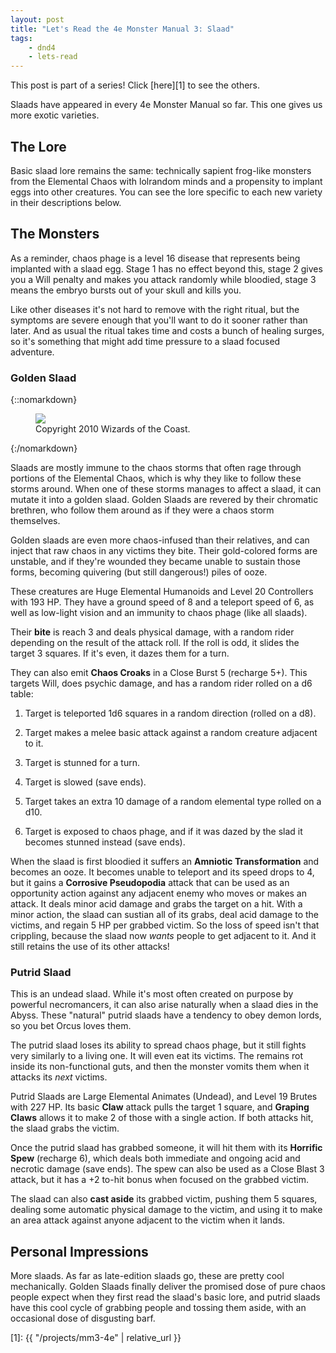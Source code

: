 ```yaml
---
layout: post
title: "Let's Read the 4e Monster Manual 3: Slaad"
tags:
    - dnd4
    - lets-read
---
```


This post is part of a series! Click [here][1] to see the others.

Slaads have appeared in every 4e Monster Manual so far. This one gives us more
exotic varieties.

## The Lore

Basic slaad lore remains the same: technically sapient frog-like monsters from
the Elemental Chaos with lolrandom minds and a propensity to implant eggs into
other creatures. You can see the lore specific to each new variety in their
descriptions below.

## The Monsters

As a reminder, chaos phage is a level 16 disease that represents being implanted
with a slaad egg. Stage 1 has no effect beyond this, stage 2 gives you a Will
penalty and makes you attack randomly while bloodied, stage 3 means the embryo
bursts out of your skull and kills you.

Like other diseases it's not hard to remove with the right ritual, but the
symptoms are severe enough that you'll want to do it sooner rather than
later. And as usual the ritual takes time and costs a bunch of healing surges,
so it's something that might add time pressure to a slaad focused adventure.

### Golden Slaad

{::nomarkdown}
<figure class="center">
  <img src="{{ "/assets/wir-mm3-4e-slaad-golden.png" | absolute_url }}"/>
  <figcaption>
    Copyright 2010 Wizards of the Coast.
  </figcaption>
</figure>
{:/nomarkdown}

Slaads are mostly immune to the chaos storms that often rage through portions of
the Elemental Chaos, which is why they like to follow these storms around. When
one of these storms manages to affect a slaad, it can mutate it into a golden
slaad. Golden Slaads are revered by their chromatic brethren, who follow them
around as if they were a chaos storm themselves.

Golden slaads are even more chaos-infused than their relatives, and can inject
that raw chaos in any victims they bite. Their gold-colored forms are unstable,
and if they're wounded they became unable to sustain those forms, becoming
quivering (but still dangerous!) piles of ooze.

These creatures are Huge Elemental Humanoids and Level 20 Controllers with 193
HP. They have a ground speed of 8 and a teleport speed of 6, as well as
low-light vision and an immunity to chaos phage (like all slaads).

Their **bite** is reach 3 and deals physical damage, with a random rider
depending on the result of the attack roll. If the roll is odd, it slides the
target 3 squares. If it's even, it dazes them for a turn.

They can also emit **Chaos Croaks** in a Close Burst 5 (recharge 5+). This
targets Will, does psychic damage, and has a random rider rolled on a d6 table:

1. Target is teleported 1d6 squares in a random direction (rolled on a d8).

2. Target makes a melee basic attack against a random creature adjacent to it.

3. Target is stunned for a turn.

4. Target is slowed (save ends).

5. Target takes an extra 10 damage of a random elemental type rolled on a d10.

6. Target is exposed to chaos phage, and if it was dazed by the slad it becomes
   stunned instead (save ends).

When the slaad is first bloodied it suffers an **Amniotic Transformation** and
becomes an ooze. It becomes unable to teleport and its speed drops to 4, but it
gains a **Corrosive Pseudopodia** attack that can be used as an opportunity
action against any adjacent enemy who moves or makes an attack. It deals minor
acid damage and grabs the target on a hit. With a minor action, the slaad can
sustian all of its grabs, deal acid damage to the victims, and regain 5 HP per
grabbed victim. So the loss of speed isn't that crippling, because the slaad now
_wants_ people to get adjacent to it. And it still retains the use of its other
attacks!

### Putrid Slaad

This is an undead slaad. While it's most often created on purpose by powerful
necromancers, it can also arise naturally when a slaad dies in the Abyss. These
"natural" putrid slaads have a tendency to obey demon lords, so you bet Orcus
loves them.

The putrid slaad loses its ability to spread chaos phage, but it still fights
very similarly to a living one. It will even eat its victims. The remains rot
inside its non-functional guts, and then the monster vomits them when it attacks
its _next_ victims.

Putrid Slaads are Large Elemental Animates (Undead), and Level 19 Brutes with
227 HP. Its basic **Claw** attack pulls the target 1 square, and **Graping
Claws** allows it to make 2 of those with a single action. If both attacks hit,
the slaad grabs the victim.

Once the putrid slaad has grabbed someone, it will hit them with its **Horrific
Spew** (recharge 6), which deals both immediate and ongoing acid and necrotic
damage (save ends). The spew can also be used as a Close Blast 3 attack, but it
has a +2 to-hit bonus when focused on the grabbed victim.

The slaad can also **cast aside** its grabbed victim, pushing them 5 squares,
dealing some automatic physical damage to the victim, and using it to make an
area attack against anyone adjacent to the victim when it lands.


## Personal Impressions

More slaads. As far as late-edition slaads go, these are pretty cool
mechanically. Golden Slaads finally deliver the promised dose of pure chaos
people expect when they first read the slaad's basic lore, and putrid slaads
have this cool cycle of grabbing people and tossing them aside, with an
occasional dose of disgusting barf.

[1]: {{ "/projects/mm3-4e" | relative_url }}
